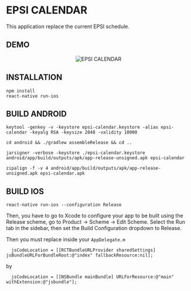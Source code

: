 
# EPSI CALENDAR

This application replace the current EPSI schedule.

## DEMO

<p align="center">
	<img src="https://raw.githubusercontent.com/Matteo-Peronnet/EPSI-CALENDAR/master/doc/demo.gif" title="EPSI CALENDAR" alt="EPSI CALENDAR"/>
</p>

## INSTALLATION

```
npm install
react-native run-ios
```

## BUILD ANDROID

```
keytool -genkey -v -keystore epsi-calendar.keystore -alias epsi-calendar -keyalg RSA -keysize 2048 -validity 10000

cd android && ./gradlew assembleRelease && cd ..

jarsigner -verbose -keystore ./epsi-calendar.keystore android/app/build/outputs/apk/app-release-unsigned.apk epsi-calendar

zipalign -f -v 4 android/app/build/outputs/apk/app-release-unsigned.apk epsi-calendar.apk
```

## BUILD IOS

```
react-native run-ios --configuration Release
```

Then, you have to go to Xcode to configure your app to be built using the Release scheme, go to Product → Scheme → Edit Scheme. Select the Run tab in the sidebar, then set the Build Configuration dropdown to Release.

Then you must replace inside your `AppDelegate.m`

```
  jsCodeLocation = [[RCTBundleURLProvider sharedSettings] jsBundleURLForBundleRoot:@"index" fallbackResource:nil];
```

by

```
  jsCodeLocation = [[NSBundle mainBundle] URLForResource:@"main" withExtension:@"jsbundle"];
```

